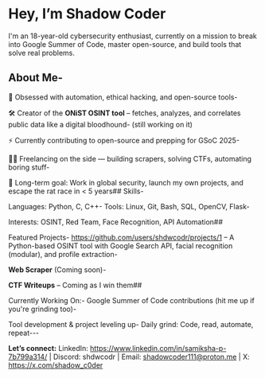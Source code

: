 
# Hey, I’m Shadow Coder

I'm an 18-year-old cybersecurity enthusiast, currently on a mission to break into Google Summer of Code, master open-source, and build tools that solve real problems.

## About Me- 

🧠 Obsessed with automation, ethical hacking, and open-source tools-

🛠️ Creator of the **ONiST OSINT tool** – fetches, analyzes, and correlates public data like a digital bloodhound- (still working on it)

⚡ Currently contributing to open-source and prepping for GSoC 2025- 

🧑‍💻 Freelancing on the side — building scrapers, solving CTFs, automating boring stuff- 

🎯 Long-term goal: Work in global security, launch my own projects, and escape the rat race in < 5 years## Skills- 

Languages: Python, C, C++- Tools: Linux, Git, Bash, SQL, OpenCV, Flask- 

Interests: OSINT, Red Team, Face Recognition, API Automation## 

Featured Projects- https://github.com/users/shdwcodr/projects/1 – A Python-based OSINT tool with Google Search API, facial recognition (modular), and profile extraction- 

**Web Scraper** (Coming soon)- 

**CTF Writeups** – Coming as I win them## 

Currently Working On:- Google Summer of Code contributions (hit me up if you're grinding too)- 

Tool development & project leveling up- Daily grind: Code, read, automate, repeat---


**Let’s connect:**  LinkedIn: https://www.linkedin.com/in/samiksha-p-7b799a314/ | Discord: shdwcodr | Email:  shadowcoder111@proton.me | X: https://x.com/shadow_c0der
<!--
**shdwcodr/shdwcodr** is a ✨ _special_ ✨ repository because its `README.md` (this file) appears on your GitHub profile.

Here are some ideas to get you started:

- 🔭 I’m currently working on ...
- 🌱 I’m currently learning ...
- 👯 I’m looking to collaborate on ...
- 🤔 I’m looking for help with ...
- 💬 Ask me about ...
- 📫 How to reach me: ...
- 😄 Pronouns: ...
- ⚡ Fun fact: ...
-->
